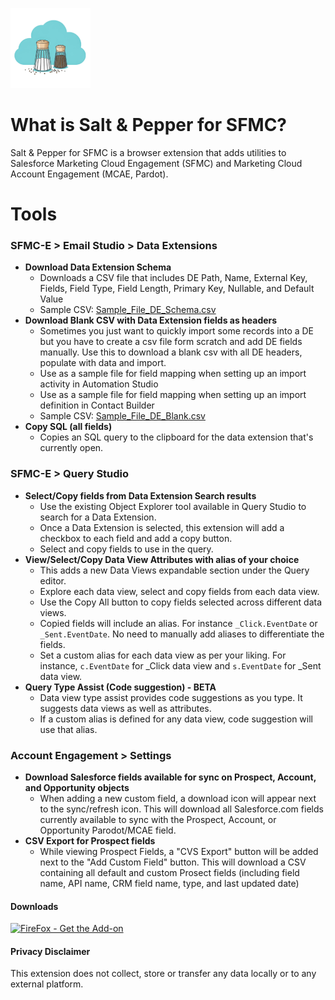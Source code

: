 ![Salt&Pepper for SFMC](images/sp-icon-128.png)
# What is Salt & Pepper for SFMC?
Salt & Pepper for SFMC is a browser extension that adds utilities to Salesforce Marketing Cloud Engagement (SFMC) and Marketing Cloud Account Engagement (MCAE, Pardot).

# Tools
### SFMC-E > Email Studio > Data Extensions
- __Download Data Extension Schema__
  - Downloads a CSV file that includes DE Path, Name, External Key, Fields, Field Type, Field Length, Primary Key, Nullable, and Default Value
  - Sample CSV: [Sample_File_DE_Schema.csv](Sample_File_DE_Schema.csv)
- __Download Blank CSV with Data Extension fields as headers__
  - Sometimes you just want to quickly import some records into a DE but you have to create a csv file form scratch and add DE fields manually. Use this to download a blank csv with all DE headers, populate with data and import.
  - Use as a sample file for field mapping when setting up an import activity in Automation Studio
  - Use as a sample file for field mapping when setting up an import definition in Contact Builder
  - Sample CSV: [Sample_File_DE_Blank.csv](Sample_File_DE_Blank.csv)
- __Copy SQL (all fields)__
  - Copies an SQL query to the clipboard for the data extension that's currently open.

### SFMC-E > Query Studio 
- __Select/Copy fields from Data Extension Search results__
  - Use the existing Object Explorer tool available in Query Studio to search for a Data Extension.
  - Once a Data Extension is selected, this extension will add a checkbox to each field and add a copy button.
  - Select and copy fields to use in the query.
- __View/Select/Copy Data View Attributes with alias of your choice__
  - This adds a new Data Views expandable section under the Query editor.
  - Explore each data view, select and copy fields from each data view.
  - Use the Copy All button to copy fields selected across different data views.
  - Copied fields will include an alias. For instance `_Click.EventDate` or `_Sent.EventDate`. No need to manually add aliases to differentiate the fields.
  - Set a custom alias for each data view as per your liking. For instance, `c.EventDate` for _Click data view and `s.EventDate` for _Sent data view.
- __Query Type Assist (Code suggestion) - BETA__
  - Data view type assist provides code suggestions as you type. It suggests data views as well as attributes. 
  - If a custom alias is defined for any data view, code suggestion will use that alias.

### Account Engagement > Settings 
- __Download Salesforce fields available for sync on Prospect, Account, and Opportunity objects__
  - When adding a new custom field, a download icon will appear next to the sync/refresh icon. This will download all Salesforce.com fields currently available to sync with the Prospect, Account, or Opportunity Parodot/MCAE field.
- __CSV Export for Prospect fields__
  - While viewing Prospect Fields, a "CVS Export" button will be added next to the "Add Custom Field" button. This will download a CSV containing all default and custom Prosect fields (including field name, API name, CRM field name, type, and last updated date)

#### Downloads
<!-- [![Available in the Chrome Web Store](https://developer.chrome.com/static/docs/webstore/branding/image/iNEddTyWiMfLSwFD6qGq.png 'Available in the Chrome Web Store')](https://mullasuleman.com/projects/salt-pepper-sfmc/) -->

[![FireFox - Get the Add-on](https://extensionworkshop.com/assets/img/documentation/publish/get-the-addon-178x60px.dad84b42.png 'FireFox - Get the Add-on')](https://addons.mozilla.org/en-US/firefox/addon/salt-pepper-for-sfmc/)

#### Privacy Disclaimer
This extension does not collect, store or transfer any data locally or to any external platform.
